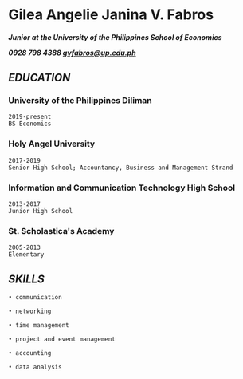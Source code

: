 ### <h1>Gilea Angelie Janina V. Fabros</h1>
<h5>Junior at the University of the Philippines School of Economics

0928 798 4388   gvfabros@up.edu.ph</h5>


 <h2><i><b>EDUCATION</b></i></h2>

  <h3>University of the Philippines Diliman</h3>
 
    2019-present
    BS Economics
  <h3>Holy Angel University</h3>
 
    2017-2019
    Senior High School; Accountancy, Business and Management Strand
  <h3>Information and Communication Technology High School</h3>
 
    2013-2017
    Junior High School
  <h3>St. Scholastica's Academy</h3>
 
    2005-2013
    Elementary

 <h2><i><b>SKILLS</b></i></h2>
	
	• communication
	
	• networking
	
	• time management
	
	• project and event management
	
	• accounting
	
	• data analysis

